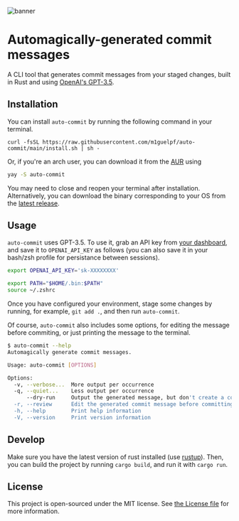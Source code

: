 ![banner](https://user-images.githubusercontent.com/23558090/198913411-730bd7ff-3d9b-4a5e-831c-55691f97e11a.jpg)

# Automagically-generated commit messages

A CLI tool that generates commit messages from your staged changes, built in Rust and using [OpenAI's GPT-3.5](https://platform.openai.com/overview).

## Installation

You can install `auto-commit` by running the following command in your terminal.

```
curl -fsSL https://raw.githubusercontent.com/m1guelpf/auto-commit/main/install.sh | sh -
```

Or, if you're an arch user, you can download it from the [AUR](https://aur.archlinux.org/) using

```sh
yay -S auto-commit
```

You may need to close and reopen your terminal after installation. Alternatively, you can download the binary corresponding to your OS from the [latest release](https://github.com/m1guelpf/auto-commit/releases/latest).

## Usage

`auto-commit` uses GPT-3.5. To use it, grab an API key from [your dashboard](https://beta.openai.com/), and save it to `OPENAI_API_KEY` as follows (you can also save it in your bash/zsh profile for persistance between sessions).

```bash
export OPENAI_API_KEY='sk-XXXXXXXX'
```
```bash
export PATH="$HOME/.bin:$PATH"
source ~/.zshrc
```


Once you have configured your environment, stage some changes by running, for example, `git add .`, and then run `auto-commit`.

Of course, `auto-commit` also includes some options, for editing the message before commiting, or just printing the message to the terminal.

```sh
$ auto-commit --help
Automagically generate commit messages.

Usage: auto-commit [OPTIONS]

Options:
  -v, --verbose...  More output per occurrence
  -q, --quiet...    Less output per occurrence
      --dry-run     Output the generated message, but don't create a commit.
  -r, --review      Edit the generated commit message before committing.
  -h, --help        Print help information
  -V, --version     Print version information
```

## Develop

Make sure you have the latest version of rust installed (use [rustup](https://rustup.rs/)). Then, you can build the project by running `cargo build`, and run it with `cargo run`.

## License

This project is open-sourced under the MIT license. See [the License file](LICENSE) for more information.
